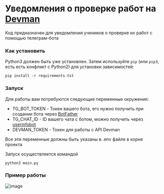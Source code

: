 # Уведомления о проверке работ на [Devman](https://dvmn.org/)

Код предназначен для уведомления учеников о проверке их работ с помощью телеграм-бота

### Как установить

Python3 должен быть уже установлен. 
Затем используйте `pip` (или `pip3`, есть есть конфликт с Python2) для установки зависимостей:
```
pip install -r requirements.txt
```
### Запуск

Для работы вам потребуются следующие переменные окружения:
 - TG_BOT_TOKEN - Токен вашего бота, его нужно получить при создании бота через [BotFather](https://t.me/BotFather)
 - TG_CHAT_ID - ID вашего чата с ботом, можно получить через [userinfobot](https://telegram.me/userinfobot)
 - DEVMAN_TOKEN - Токен для работы с API Devman

Все эти переменные должны быть указаны в .env файле в корне проекта

Запуск осуществляется командой 

```
python3 main.py
```
### Пример работы

![image](https://github.com/user-attachments/assets/e35813b8-a1a2-4662-aa92-847ef539df74)

